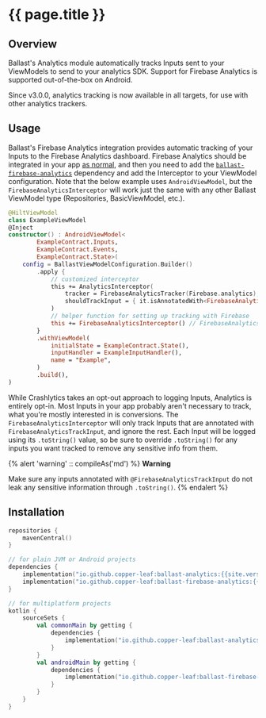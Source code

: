 ---
---

# {{ page.title }}

## Overview

Ballast's Analytics module automatically tracks Inputs sent to your ViewModels to send to your analytics SDK. Support 
for Firebase Analytics is supported out-of-the-box on Android.

Since v3.0.0, analytics tracking is now available in all targets, for use with other analytics trackers.

## Usage

Ballast's Firebase Analytics integration provides automatic tracking of your Inputs to the Firebase Analytics dashboard. 
Firebase Analytics should be integrated in your app [as normal][4], and then you need to add the 
[`ballast-firebase-analytics`](#Installation) dependency and add the Interceptor to your ViewModel configuration. Note 
that the below example uses `AndroidViewModel`, but the `FirebaseAnalyticsInterceptor` will work just the same with any 
other Ballast ViewModel type (Repositories, BasicViewModel, etc.).

```kotlin
@HiltViewModel
class ExampleViewModel
@Inject
constructor() : AndroidViewModel<
        ExampleContract.Inputs,
        ExampleContract.Events,
        ExampleContract.State>(
    config = BallastViewModelConfiguration.Builder()
        .apply {
            // customized interceptor
            this += AnalyticsInterceptor(
                tracker = FirebaseAnalyticsTracker(Firebase.analytics),
                shouldTrackInput = { it.isAnnotatedWith<FirebaseAnalyticsTrackInput>() },
            )
            // helper function for setting up tracking with Firebase
            this += FirebaseAnalyticsInterceptor() // FirebaseAnalyticsInterceptor factory function, which returns AnalyticsInterceptor
        }
        .withViewModel(
            initialState = ExampleContract.State(),
            inputHandler = ExampleInputHandler(),
            name = "Example",
        )
        .build(),
)
```

While Crashlytics takes an opt-out approach to logging Inputs, Analytics is entirely opt-in. Most Inputs in your app 
probably aren't necessary to track, what you're mostly interested in is conversions. The `FirebaseAnalyticsInterceptor` 
will only track Inputs that are annotated with `FirebaseAnalyticsTrackInput`, and ignore the rest. Each Input will be
logged using its `.toString()` value, so be sure to override `.toString()` for any inputs you want tracked to remove any
sensitive info from them.

{% alert 'warning' :: compileAs('md') %}
**Warning**

Make sure any inputs annotated with `@FirebaseAnalyticsTrackInput` do not leak any sensitive information through 
`.toString()`.
{% endalert %}

## Installation

```kotlin
repositories {
    mavenCentral()
}

// for plain JVM or Android projects
dependencies {
    implementation("io.github.copper-leaf:ballast-analytics:{{site.version}}")
    implementation("io.github.copper-leaf:ballast-firebase-analytics:{{site.version}}")
}

// for multiplatform projects
kotlin {
    sourceSets {
        val commonMain by getting {
            dependencies {
                implementation("io.github.copper-leaf:ballast-analytics:{{site.version}}")
            }
        }
        val androidMain by getting {
            dependencies {
                implementation("io.github.copper-leaf:ballast-firebase-analytics:{{site.version}}")
            }
        }
    }
}
```

[1]: https://firebase.google.com/docs/crashlytics/get-started?platform=android
[2]: https://firebase.google.com/docs/crashlytics/customize-crash-reports?platform=android#add-logs
[3]: https://firebase.google.com/docs/crashlytics/customize-crash-reports?platform=android#log-excepts
[4]: https://firebase.google.com/docs/analytics/get-started?platform=android
